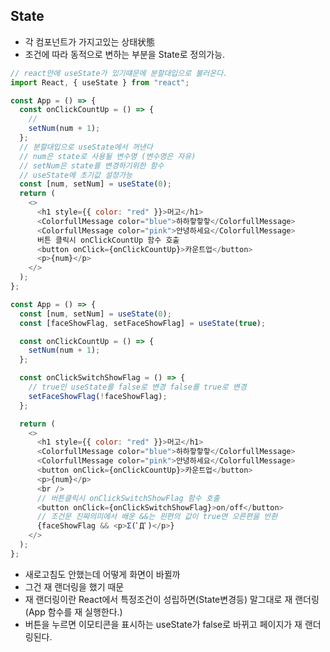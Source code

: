 ## State
- 각 컴포넌트가 가지고있는 상태状態
- 조건에 따라 동적으로 변하는 부분을 State로 정의가능.

```js
// react안에 useState가 있기떄문에 분할대입으로 불러온다.
import React, { useState } from "react";

const App = () => {
  const onClickCountUp = () => {
    // 
    setNum(num + 1);
  };
  // 분할대입으로 useState에서 꺼낸다
  // num은 state로 사용될 변수명 (변수명은 자유)
  // setNum은 state를 변경하기위한 함수
  // useState에 초기값 설정가능
  const [num, setNum] = useState(0);
  return (
    <>
      <h1 style={{ color: "red" }}>머고</h1>
      <ColorfullMessage color="blue">하하핳핳핳</ColorfullMessage>
      <ColorfullMessage color="pink">안녕하세요</ColorfullMessage>
      버튼 클릭시 onClickCountUp 함수 호출
      <button onClick={onClickCountUp}>카운트업</button>
      <p>{num}</p>
    </>
  );
};
```

```js
const App = () => {
  const [num, setNum] = useState(0);
  const [faceShowFlag, setFaceShowFlag] = useState(true);

  const onClickCountUp = () => {
    setNum(num + 1);
  };

  const onClickSwitchShowFlag = () => {
    // true인 useState를 false로 변경 false를 true로 변경
    setFaceShowFlag(!faceShowFlag);
  };

  return (
    <>
      <h1 style={{ color: "red" }}>머고</h1>
      <ColorfullMessage color="blue">하하핳핳핳</ColorfullMessage>
      <ColorfullMessage color="pink">안녕하세요</ColorfullMessage>
      <button onClick={onClickCountUp}>카운트업</button>
      <p>{num}</p>
      <br />
      // 버튼클릭시 onClickSwitchShowFlag 함수 호출
      <button onClick={onClickSwitchShowFlag}>on/off</button>
      // 조건문 진짜의미에서 배운 &&는 왼편의 값이 true면 오른편을 반환
      {faceShowFlag && <p>Σ(ﾟДﾟ)</p>}
    </>
  );
};
```
- 새로고침도 안했는데 어떻게 화면이 바뀔까
- 그건 재 랜더링을 했기 때문
- 재 랜더링이란 React에서 특정조건이 성립하면(State변경등) 말그대로 재 랜더링 (App 함수를 재 실행한다.)
- 버튼을 누르면 이모티콘을 표시하는 useState가 false로 바뀌고 페이지가 재 랜더링된다.  
 